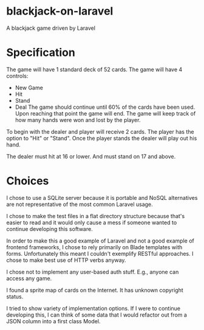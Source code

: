 # blackjack-on-laravel
A blackjack game driven by Laravel

# Specification

 The game will have 1 standard deck of 52 cards.
 The game will have 4 controls:
  * New Game
  * Hit
  * Stand
  * Deal
 The game should continue until 60% of the cards have been used. Upon reaching that point the game will end. The game
 will keep track of how many hands were won and lost by the player.

 To begin with the dealer and player will receive 2 cards. The player has the option to "Hit" or "Stand".
 Once the player stands the dealer will play out his hand.

 The dealer must hit at 16 or lower. And must stand on 17 and above.

# Choices

I chose to use a SQLite server because it is portable and NoSQL alternatives are not representative of the most common Laravel usage.

I chose to make the test files in a flat directory structure because that's easier to read and it would only cause a mess if someone wanted to continue developing this software.

In order to make this a good example of Laravel and not a good example of frontend frameworks, I chose to rely primarily on Blade templates with forms. Unfortunately this meant I couldn't exemplify RESTful approaches. I chose to make best use of HTTP verbs anyway.

I chose not to implement any user-based auth stuff. E.g., anyone can access any game.

I found a sprite map of cards on the Internet. It has unknown copyright status.

I tried to show variety of implementation options. If I were to continue developing this, I can think of some data that I would refactor out from a JSON column into a first class Model.


